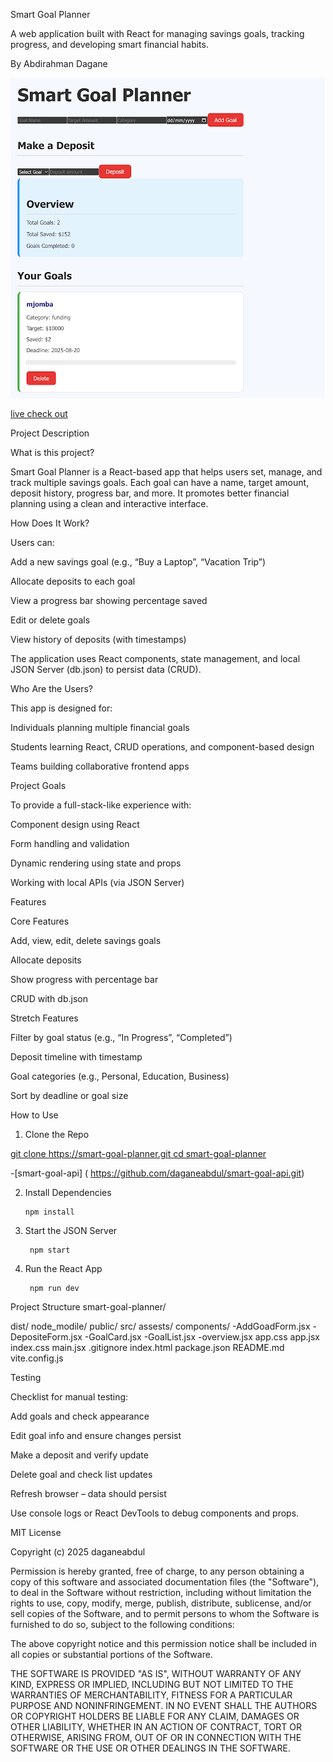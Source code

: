 Smart Goal Planner


A  web application built with React for managing savings goals, tracking progress, and developing smart financial habits.

 By Abdirahman Dagane 
 
![screenshot](smartgoal.png)


[live check out](https://daganeabdul.github.io/smart-goal-planner/)


 Project Description
 
What is this project?

 Smart Goal Planner is a React-based app that helps users set, manage, and track multiple savings goals. Each goal can have a name, target amount, deposit history, progress bar, and more. It promotes better financial planning using a clean and interactive interface.

 How Does It Work?
 
Users can:

  Add a new savings goal (e.g., “Buy a Laptop”, “Vacation Trip”)


  Allocate deposits to each goal


  View a progress bar showing percentage saved


 Edit or delete goals


 View history of deposits (with timestamps)


The application uses React components, state management, and local JSON Server (db.json) to persist data (CRUD).

 Who Are the Users?

This app is designed for:

Individuals planning multiple financial goals


Students learning React, CRUD operations, and component-based design


Teams building collaborative frontend apps



 Project Goals
 
To provide a full-stack-like experience with:


Component design using React


Form handling and validation


Dynamic rendering using state and props


Working with local APIs (via JSON Server)






 Features

 
Core Features


Add, view, edit, delete savings goals


Allocate deposits


Show progress with percentage bar


CRUD with db.json


Stretch Features


Filter by goal status (e.g., “In Progress”, “Completed”)


Deposit timeline with timestamp


Goal categories (e.g., Personal, Education, Business)


Sort by deadline or goal size



 How to Use

 
1. Clone the Repo

[git clone https://smart-goal-planner.git
cd smart-goal-planner](https://github.com/daganeabdul/smart-goal-planner.git)

-[smart-goal-api] ( https://github.com/daganeabdul/smart-goal-api.git)

2. Install Dependencies

       npm install

3. Start the JSON Server

        npm start

4. Run the React App
   
        npm run dev



 Project Structure
smart-goal-planner/

dist/
node_modile/
public/
src/
   assests/
   components/
       -AddGoadForm.jsx
       -DepositeForm.jsx
       -GoalCard.jsx
       -GoalList.jsx
       -overview.jsx
  app.css
  app.jsx
  index.css
  main.jsx
  .gitignore
 index.html
 package.json
 README.md
 vite.config.js


 Testing
 
Checklist for manual testing:


Add goals and check appearance


  Edit goal info and ensure changes persist

  Make a deposit and verify update

  Delete goal and check list updates

  Refresh browser – data should persist

  Use console logs or React DevTools to debug components and props.


 
MIT License

Copyright (c) 2025 daganeabdul

Permission is hereby granted, free of charge, to any person obtaining a copy
of this software and associated documentation files (the "Software"), to deal
in the Software without restriction, including without limitation the rights
to use, copy, modify, merge, publish, distribute, sublicense, and/or sell
copies of the Software, and to permit persons to whom the Software is
furnished to do so, subject to the following conditions:

The above copyright notice and this permission notice shall be included in all
copies or substantial portions of the Software.

THE SOFTWARE IS PROVIDED "AS IS", WITHOUT WARRANTY OF ANY KIND, EXPRESS OR
IMPLIED, INCLUDING BUT NOT LIMITED TO THE WARRANTIES OF MERCHANTABILITY,
FITNESS FOR A PARTICULAR PURPOSE AND NONINFRINGEMENT. IN NO EVENT SHALL THE
AUTHORS OR COPYRIGHT HOLDERS BE LIABLE FOR ANY CLAIM, DAMAGES OR OTHER
LIABILITY, WHETHER IN AN ACTION OF CONTRACT, TORT OR OTHERWISE, ARISING FROM,
OUT OF OR IN CONNECTION WITH THE SOFTWARE OR THE USE OR OTHER DEALINGS IN THE
SOFTWARE.


 




